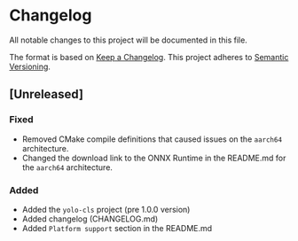 # Changelog
All notable changes to this project will be documented in this file.

The format is based on [Keep a Changelog](https://keepachangelog.com/en/1.1.0/).
This project adheres to [Semantic Versioning](https://semver.org/spec/v2.0.0.html).

## [Unreleased]
### Fixed
- Removed CMake compile definitions that caused issues on the `aarch64` architecture.
- Changed the download link to the ONNX Runtime in the README.md for the `aarch64` architecture.

### Added
- Added the `yolo-cls` project (pre 1.0.0 version)
- Added changelog (CHANGELOG.md)
- Added `Platform support` section in the README.md